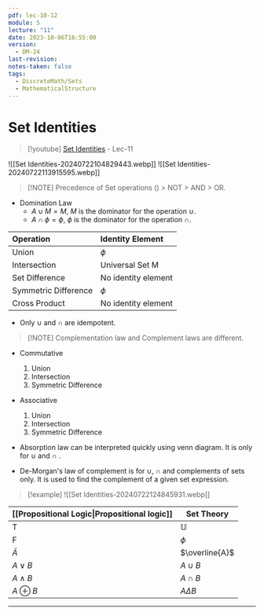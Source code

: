 ```yaml
---
pdf: lec-10-12
module: 5
lecture: "11"
date: 2023-10-06T16:55:00
version:
  - DM-24
last-revision: 
notes-taken: false
tags:
  - DiscreteMath/Sets
  - MathematicalStructure
---
```

# Set Identities

> [!youtube] [Set Identities](https://www.youtube.com/watch?v=fN-5u7znwr0) - Lec-11

![[Set Identities-20240722104829443.webp]]
![[Set Identities-20240722113915595.webp]]

> [!NOTE] Precedence of Set operations
> () > NOT > AND > OR.

- Domination Law
	- $A \cup M = M$, $M$ is the dominator for the operation $\cup$.
	- $A \cap \phi = \phi$, $\phi$ is the dominator for the operation $\cap$.

| Operation            | Identity Element    |
| :------------------- | :------------------ |
| Union                | $\phi$              |
| Intersection         | Universal Set M     |
| Set Difference       | No identity element |
| Symmetric Difference | $\phi$              |
| Cross Product        | No identity element |

- Only $\cup$ and $\cap$ are idempotent.

> [!NOTE] Complementation law and Complement laws are different.

- Commutative
	1. Union
	2. Intersection
	3. Symmetric Difference

- Associative
	1. Union
	2. Intersection
	3. Symmetric Difference

- Absorption law can be interpreted quickly using venn diagram. It is only for $\cup$ and $\cap$ .
- De-Morgan's law of complement is for $\cup$,  $\cap$ and complements of sets only. It is used to find the complement of a given set expression.

> [!example] 
> ![[Set Identities-20240722124845931.webp]]

| [[Propositional Logic\|Propositional logic]] | Set Theory     |
| -------------------------------------------- | -------------- |
| T                                            | $\mathbb{U}$   |
| F                                            | $\phi$         |
| $\tilde{A}$                                  | $\overline{A}$ |
| $A \lor B$                                   | $A \cup B$     |
| $A \land B$                                  | $A \cap B$     |
| $A \oplus B$                                 | $A \Delta B$   |

---
